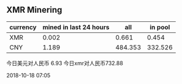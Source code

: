 ## XMR Minering

|currency|mined in last 24 hours|all|in pool|
|---|---|---|---|
|XMR|0.002|0.661|0.454|
|CNY|1.189|484.353|332.526|

今日美元对人民币 6.93	今日xmr对人民币732.88


2018-10-18 07:05